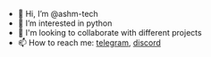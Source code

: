 - 👋 Hi, I’m @ashm-tech
- 👀 I’m interested in python
- 💞️ I'm looking to collaborate with different projects
- 📫 How to reach me: [telegram](https://t.me/ashm_tech), [discord]()

<!---
ashm-tech/ashm-tech is a ✨ special ✨ repository because its `README.md` (this file) appears on your GitHub profile.
You can click the Preview link to take a look at your changes.
--->
